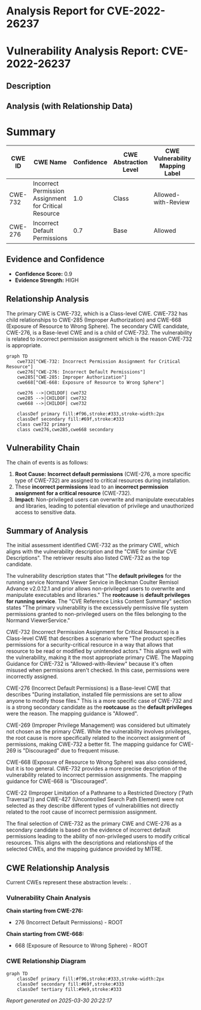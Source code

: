 # Analysis Report for CVE-2022-26237

# Vulnerability Analysis Report: CVE-2022-26237

## Description



## Analysis (with Relationship Data)

# Summary
| CWE ID | CWE Name | Confidence | CWE Abstraction Level | CWE Vulnerability Mapping Label | CWE-Vulnerability Mapping Notes |
|---|---|---|---|---|---|
| CWE-732 | Incorrect Permission Assignment for Critical Resource | 1.0 | Class | Allowed-with-Review | Primary CWE |
| CWE-276 | Incorrect Default Permissions | 0.7 | Base | Allowed | Secondary Candidate |

## Evidence and Confidence

*   **Confidence Score:** 0.9
*   **Evidence Strength:** HIGH

## Relationship Analysis
The primary CWE is CWE-732, which is a Class-level CWE. CWE-732 has child relationships to CWE-285 (Improper Authorization) and CWE-668 (Exposure of Resource to Wrong Sphere). The secondary CWE candidate, CWE-276, is a Base-level CWE and is a child of CWE-732. The vulnerability is related to incorrect permission assignment which is the reason CWE-732 is appropriate.

```mermaid
graph TD
    cwe732["CWE-732: Incorrect Permission Assignment for Critical Resource"]
    cwe276["CWE-276: Incorrect Default Permissions"]
    cwe285["CWE-285: Improper Authorization"]
    cwe668["CWE-668: Exposure of Resource to Wrong Sphere"]

    cwe276 -->|CHILDOF| cwe732
    cwe285 -->|CHILDOF| cwe732
    cwe668 -->|CHILDOF| cwe732
    
    classDef primary fill:#f96,stroke:#333,stroke-width:2px
    classDef secondary fill:#69f,stroke:#333
    class cwe732 primary
    class cwe276,cwe285,cwe668 secondary
```

## Vulnerability Chain
The chain of events is as follows:
1.  **Root Cause:** **Incorrect default permissions** (CWE-276, a more specific type of CWE-732) are assigned to critical resources during installation.
2.  These **incorrect permissions** lead to an **incorrect permission assignment for a critical resource** (CWE-732).
3.  **Impact:** Non-privileged users can overwrite and manipulate executables and libraries, leading to potential elevation of privilege and unauthorized access to sensitive data.

## Summary of Analysis
The initial assessment identified CWE-732 as the primary CWE, which aligns with the vulnerability description and the "CWE for similar CVE Descriptions". The retriever results also listed CWE-732 as the top candidate.

The vulnerability description states that "The **default privileges** for the running service Normand Viewer Service in Beckman Coulter Remisol Advance v2.0.12.1 and prior allows non-privileged users to overwrite and manipulate executables and libraries." The **rootcause** is **default privileges for running service**. The "CVE Reference Links Content Summary" section states "The primary vulnerability is the excessively permissive file system permissions granted to non-privileged users on the files belonging to the Normand ViewerService."

CWE-732 (Incorrect Permission Assignment for Critical Resource) is a Class-level CWE that describes a scenario where "The product specifies permissions for a security-critical resource in a way that allows that resource to be read or modified by unintended actors." This aligns well with the vulnerability, making it the most appropriate primary CWE. The Mapping Guidance for CWE-732 is "Allowed-with-Review" because it's often misused when permissions aren't checked. In this case, permissions were incorrectly assigned.

CWE-276 (Incorrect Default Permissions) is a Base-level CWE that describes "During installation, installed file permissions are set to allow anyone to modify those files." This is a more specific case of CWE-732 and is a strong secondary candidate as the **rootcause** as the **default privileges** were the reason. The mapping guidance is "Allowed".

CWE-269 (Improper Privilege Management) was considered but ultimately not chosen as the primary CWE. While the vulnerability involves privileges, the root cause is more specifically related to the incorrect assignment of permissions, making CWE-732 a better fit. The mapping guidance for CWE-269 is "Discouraged" due to frequent misuse.

CWE-668 (Exposure of Resource to Wrong Sphere) was also considered, but it is too general. CWE-732 provides a more precise description of the vulnerability related to incorrect permission assignments. The mapping guidance for CWE-668 is "Discouraged".

CWE-22 (Improper Limitation of a Pathname to a Restricted Directory ('Path Traversal')) and CWE-427 (Uncontrolled Search Path Element) were not selected as they describe different types of vulnerabilities not directly related to the root cause of incorrect permission assignment.

The final selection of CWE-732 as the primary CWE and CWE-276 as a secondary candidate is based on the evidence of incorrect default permissions leading to the ability of non-privileged users to modify critical resources. This aligns with the descriptions and relationships of the selected CWEs, and the mapping guidance provided by MITRE.


## CWE Relationship Analysis

Current CWEs represent these abstraction levels: .


### Vulnerability Chain Analysis

**Chain starting from CWE-276:**
- 276 (Incorrect Default Permissions) - ROOT


**Chain starting from CWE-668:**
- 668 (Exposure of Resource to Wrong Sphere) - ROOT



### CWE Relationship Diagram

```mermaid
graph TD
    classDef primary fill:#f96,stroke:#333,stroke-width:2px
    classDef secondary fill:#69f,stroke:#333
    classDef tertiary fill:#9e9,stroke:#333
```



*Report generated on 2025-03-30 20:22:17*
